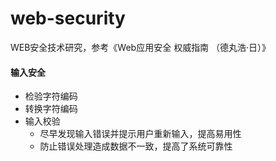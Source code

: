 # web-security

WEB安全技术研究，参考《Web应用安全 权威指南 （德丸浩·日）》

#### 输入安全
- 检验字符编码
- 转换字符编码
- 输入校验
    - 尽早发现输入错误并提示用户重新输入，提高易用性
    - 防止错误处理造成数据不一致，提高了系统可靠性
